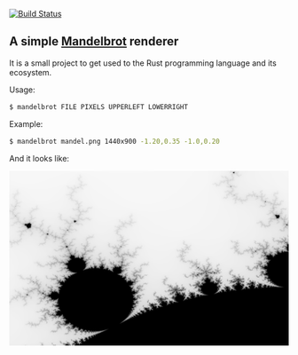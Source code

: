 [![Build Status](https://travis-ci.org/simoninator/mandelbrot_render.svg?branch=master)](https://travis-ci.org/simoninator/mandelbrot_render)

A simple [Mandelbrot](https://en.wikipedia.org/wiki/Mandelbrot_set) renderer
----------------------------

It is a small project to get used to the Rust programming language and its ecosystem.

Usage:
```bash
$ mandelbrot FILE PIXELS UPPERLEFT LOWERRIGHT
```

Example:
```bash
$ mandelbrot mandel.png 1440x900 -1.20,0.35 -1.0,0.20
```

And it looks like:

![mandelbrot](./mandel.png)

